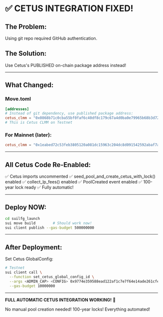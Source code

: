 # ✅ CETUS INTEGRATION FIXED!

## The Problem:
Using git repo required GitHub authentication.

## The Solution:
Use Cetus's PUBLISHED on-chain package address instead!

---

## What Changed:

### Move.toml
```toml
[addresses]
# Instead of git dependency, use published package address:
cetus_clmm = "0x0868b71c0cba55bf0faf6c40df8c179c67a4d0ba0e79965b68b3d72d7dfbf666"
# This is Cetus CLMM on Testnet
```

### For Mainnet (later):
```toml
cetus_clmm = "0x1eabed72c53feb3805120a081dc15963c204dc8d091542592abaf7a35689b2fb"
```

---

## All Cetus Code Re-Enabled:

✅ Cetus imports uncommented
✅ seed_pool_and_create_cetus_with_lock() enabled
✅ collect_lp_fees() enabled
✅ PoolCreated event enabled
✅ 100-year lock ready
✅ Fully automatic!

---

## Deploy NOW:

```bash
cd suilfg_launch
sui move build        # Should work now!
sui client publish --gas-budget 500000000
```

---

## After Deployment:

Set Cetus GlobalConfig:
```bash
# Testnet
sui client call \
  --function set_cetus_global_config_id \
  --args <ADMIN_CAP> <CONFIG> 0x9774e359588ead122af1c7e7f64e14ade261cfeecdb5d0eb4a5b3b4c8ab8bd3e \
  --gas-budget 10000000
```

---

**FULL AUTOMATIC CETUS INTEGRATION WORKING!** 🚀

No manual pool creation needed!
100-year locks!
Everything automated!

